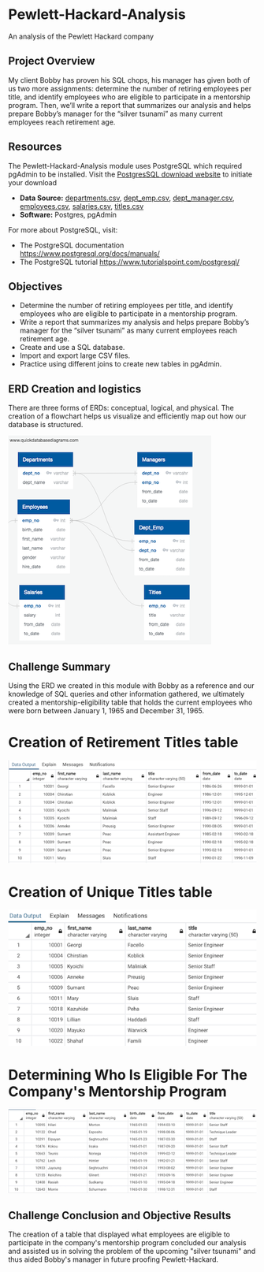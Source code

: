 # Pewlett-Hackard-Analysis
An analysis of the Pewlett Hackard company


## Project Overview

My client Bobby has proven his SQL chops, his manager has given both of us two more assignments: determine the number of retiring employees per title, and identify employees who are eligible to participate in a mentorship program. Then, we’ll write a report that summarizes our analysis and helps prepare Bobby’s manager for the “silver tsunami” as many current employees reach retirement age. 




## Resources
The Pewlett-Hackard-Analysis module uses PostgreSQL which required pgAdmin to be installed. Visit the [PostgresSQL download website](https://www.enterprisedb.com/downloads/postgres-postgresql-downloads)
 to initiate your download
  
- **Data Source:** [departments.csv](/Data/departments.csv), [dept_emp.csv](/Data/dept_emp.csv), [dept_manager.csv](/Data/dept_manager.csv), [employees.csv](/Data/employees.csv), [salaries.csv](/Data/salaries.csv), [titles.csv](/Data/titles.csv)
- **Software:** Postgres, pgAdmin  

For more about PostgreSQL, visit:  
- The PostgreSQL documentation
 https://www.postgresql.org/docs/manuals/  
- The PostgreSQL tutorial
 https://www.tutorialspoint.com/postgresql/

## Objectives 
- Determine the number of retiring employees per title, and identify employees who are eligible to participate in a mentorship program. 
- Write a report that summarizes my analysis and helps prepare Bobby’s manager for the “silver tsunami” as many current employees reach retirement age. 
- Create and use a SQL database.
- Import and export large CSV files.
- Practice using different joins to create new tables in pgAdmin.

## ERD Creation and logistics

There are three forms of ERDs: conceptual, logical, and physical. The creation of a flowchart helps us visualize and efficiently map out how our database is structured.

![ERD Creation](Resources/QuickDBD.png)



## Challenge Summary

Using the ERD we created in this module with Bobby as a reference and our knowledge of SQL queries and other information gathered, we ultimately created a mentorship-eligibility table that holds the current employees who were born between January 1, 1965 and December 31, 1965. 

# Creation of Retirement Titles table

![Retirement Titles](Resources/Retirement_Titles.png)

# Creation of Unique Titles table

![Unique Titles](Resources/Unique_Titles.png)

# Determining Who Is Eligible For The Company's Mentorship Program

![Mentorship Eligibility](Resources/Mentorship_Eligibility.png)


## Challenge Conclusion and Objective Results

The creation of a table that displayed what employees are eligible to participate in the company's mentorship program concluded our analysis and assisted us in solving the problem of the upcoming "silver tsunami" and thus aided Bobby's manager in future proofing Pewlett-Hackard.
